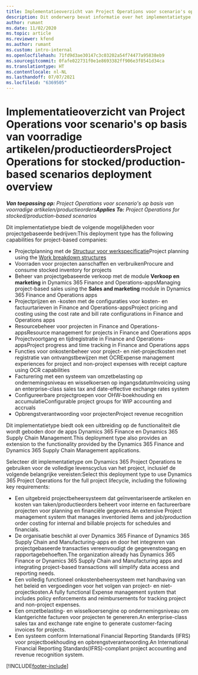 ```yaml
---
title: Implementatieoverzicht van Project Operations voor scenario's op basis van voorradige artikelen/productieorders
description: Dit onderwerp bevat informatie over het implementatietype, Project Operations voor scenario's op basis van voorradige artikelen/productieorders.
author: rumant
ms.date: 11/02/2020
ms.topic: article
ms.reviewer: kfend
ms.author: rumant
ms.custom: intro-internal
ms.openlocfilehash: 71fd9d3ae30147c3c03202a54f74477a95838eb9
ms.sourcegitcommit: 0fafe022731f0e1e8693382ff906e3f8541d34ca
ms.translationtype: HT
ms.contentlocale: nl-NL
ms.lasthandoff: 07/07/2021
ms.locfileid: "6369505"
---
```

# <a name="project-operations-for-stockedproduction-based-scenarios-deployment-overview"></a><span data-ttu-id="72cd5-103">Implementatieoverzicht van Project Operations voor scenario's op basis van voorradige artikelen/productieorders</span><span class="sxs-lookup"><span data-stu-id="72cd5-103">Project Operations for stocked/production-based scenarios deployment overview</span></span>

<span data-ttu-id="72cd5-104">_**Van toepassing op:** Project Operations voor scenario's op basis van voorradige artikelen/productieorders_</span><span class="sxs-lookup"><span data-stu-id="72cd5-104">_**Applies To:** Project Operations for stocked/production-based scenarios_</span></span>


<span data-ttu-id="72cd5-105">Dit implementatietype biedt de volgende mogelijkheden voor projectgebaseerde bedrijven:</span><span class="sxs-lookup"><span data-stu-id="72cd5-105">This deployment type has the following capabilities for project-based companies:</span></span>

- <span data-ttu-id="72cd5-106">Projectplanning met de [Structuur voor werkspecificatie](work-breakdown-structures.md)</span><span class="sxs-lookup"><span data-stu-id="72cd5-106">Project planning using the [Work breakdown structures](work-breakdown-structures.md)</span></span>
- <span data-ttu-id="72cd5-107">Voorraden voor projecten aanschaffen en verbruiken</span><span class="sxs-lookup"><span data-stu-id="72cd5-107">Procure and consume stocked inventory for projects</span></span>
- <span data-ttu-id="72cd5-108">Beheer van projectgebaseerde verkoop met de module **Verkoop en marketing** in Dynamics 365 Finance and Operations-apps</span><span class="sxs-lookup"><span data-stu-id="72cd5-108">Managing project-based sales using the **Sales and marketing** module in Dynamics 365 Finance and Operations apps</span></span>
- <span data-ttu-id="72cd5-109">Projectprijzen en -kosten met de configuraties voor kosten- en factuurtarieven in Finance and Operations-apps</span><span class="sxs-lookup"><span data-stu-id="72cd5-109">Project pricing and costing using the cost rate and bill rate configurations in Finance and Operations apps</span></span>
- <span data-ttu-id="72cd5-110">Resourcebeheer voor projecten in Finance and Operations-apps</span><span class="sxs-lookup"><span data-stu-id="72cd5-110">Resource management for projects in Finance and Operations apps</span></span>
- <span data-ttu-id="72cd5-111">Projectvoortgang en tijdregistratie in Finance and Operations-apps</span><span class="sxs-lookup"><span data-stu-id="72cd5-111">Project progress and time tracking in Finance and Operations apps</span></span>
- <span data-ttu-id="72cd5-112">Functies voor onkostenbeheer voor project- en niet-projectkosten met registratie van ontvangstbewijzen met OCR</span><span class="sxs-lookup"><span data-stu-id="72cd5-112">Expense management experiences for project and non-project expenses with receipt capture using OCR capabilities</span></span>
- <span data-ttu-id="72cd5-113">Facturering met een systeem van omzetbelasting op ondernemingsniveau en wisselkoersen op ingangsdatum</span><span class="sxs-lookup"><span data-stu-id="72cd5-113">Invoicing using an enterprise-class sales tax and date-effective exchange rates system</span></span>
- <span data-ttu-id="72cd5-114">Configureerbare projectgroepen voor OHW-boekhouding en accumulatie</span><span class="sxs-lookup"><span data-stu-id="72cd5-114">Configurable project groups for WIP accounting and accruals</span></span>
- <span data-ttu-id="72cd5-115">Opbrengstverantwoording voor projecten</span><span class="sxs-lookup"><span data-stu-id="72cd5-115">Project revenue recognition</span></span>

<span data-ttu-id="72cd5-116">Dit implementatietype biedt ook een uitbreiding op de functionaliteit die wordt geboden door de apps Dynamics 365 Finance en Dynamics 365 Supply Chain Management.</span><span class="sxs-lookup"><span data-stu-id="72cd5-116">This deployment type also provides an extension to the functionality provided by the Dynamics 365 Finance and Dynamics 365 Supply Chain Management applications.</span></span>

<span data-ttu-id="72cd5-117">Selecteer dit implementatietype om Dynamics 365 Project Operations te gebruiken voor de volledige levenscyclus van het project, inclusief de volgende belangrijke vereisten:</span><span class="sxs-lookup"><span data-stu-id="72cd5-117">Select this deployment type to use Dynamics 365 Project Operations for the full project lifecycle, including the following key requirements:</span></span>

- <span data-ttu-id="72cd5-118">Een uitgebreid projectbeheersysteem dat geïnventariseerde artikelen en kosten van taken/productieorders beheert voor interne en factureerbare projecten voor planning en financiële gegevens.</span><span class="sxs-lookup"><span data-stu-id="72cd5-118">An extensive Project management system that manages inventoried items and job/production order costing for internal and billable projects for schedules and financials.</span></span>
- <span data-ttu-id="72cd5-119">De organisatie beschikt al over Dynamics 365 Finance of Dynamics 365 Supply Chain and Manufacturing-apps en door het integreren van projectgebaseerde transacties vereenvoudigt de gegevenstoegang en rapportagebehoeften.</span><span class="sxs-lookup"><span data-stu-id="72cd5-119">The organization already has Dynamics 365 Finance or Dynamics 365 Supply Chain and Manufacturing apps and integrating project-based transactions will simplify data access and reporting needs.</span></span>
- <span data-ttu-id="72cd5-120">Een volledig functioneel onkostenbeheersysteem met handhaving van het beleid en vergoedingen voor het volgen van project- en niet-projectkosten.</span><span class="sxs-lookup"><span data-stu-id="72cd5-120">A fully functional Expense management system that includes policy enforcements and reimbursements for tracking project and non-project expenses.</span></span>
- <span data-ttu-id="72cd5-121">Een omzetbelasting- en wisselkoersengine op ondernemingsniveau om klantgerichte facturen voor projecten te genereren.</span><span class="sxs-lookup"><span data-stu-id="72cd5-121">An enterprise-class sales tax and exchange rate engine to generate customer-facing invoices for projects.</span></span>
- <span data-ttu-id="72cd5-122">Een systeem conform International Financial Reporting Standards (IFRS) voor projectboekhouding en opbrengstverantwoording.</span><span class="sxs-lookup"><span data-stu-id="72cd5-122">An International Financial Reporting Standards(IFRS)-compliant project accounting and revenue recognition system.</span></span>



[!INCLUDE[footer-include](../includes/footer-banner.md)]
